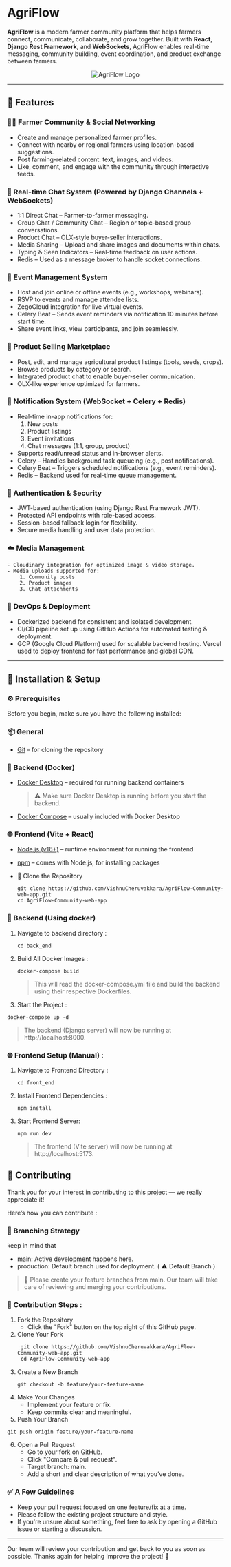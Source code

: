 # AgriFlow

**AgriFlow** is a modern farmer community platform that helps farmers connect, communicate, collaborate, and grow together. Built with **React**, **Django Rest Framework**, and **WebSockets**, AgriFlow enables real-time messaging, community building, event coordination, and product exchange between farmers.
<p align="center">
  <img src="./assets/AgriFlowLandingPageReadMe1.png" alt="AgriFlow Logo" width="full"/>
</p>

---

## 🚀 Features

### 👨‍🌾 Farmer Community & Social Networking
 - Create and manage personalized farmer profiles.
 - Connect with nearby or regional farmers using location-based suggestions.
 - Post farming-related content: text, images, and videos.
 - Like, comment, and engage with the community through interactive feeds.

### 💬 Real-time Chat System (Powered by Django Channels + WebSockets)
  - 1:1 Direct Chat – Farmer-to-farmer messaging.
  - Group Chat / Community Chat – Region or topic-based group conversations.
  - Product Chat – OLX-style buyer-seller interactions.
  - Media Sharing – Upload and share images and documents within chats.
  - Typing & Seen Indicators – Real-time feedback on user actions.
  - Redis – Used as a message broker to handle socket connections.

### 📅 Event Management System
  - Host and join online or offline events (e.g., workshops, webinars).
  - RSVP to events and manage attendee lists.
  - ZegoCloud integration for live virtual events.
  - Celery Beat – Sends event reminders via notification 10 minutes before start time.
  - Share event links, view participants, and join seamlessly.

### 🛒 Product Selling Marketplace
   - Post, edit, and manage agricultural product listings (tools, seeds, crops).
   - Browse products by category or search.
   - Integrated product chat to enable buyer-seller communication.
   - OLX-like experience optimized for farmers.


### 🔔 Notification System (WebSocket + Celery + Redis)
   - Real-time in-app notifications for:
      1. New posts
      2. Product listings
      3. Event invitations
      4. Chat messages (1:1, group, product)
   - Supports read/unread status and in-browser alerts.  
   - Celery – Handles background task queueing (e.g., post notifications).
   - Celery Beat – Triggers scheduled notifications (e.g., event reminders).
   - Redis – Backend used for real-time queue management.

### 🔐 Authentication & Security
   - JWT-based authentication (using Django Rest Framework JWT).
   - Protected API endpoints with role-based access.  
   - Session-based fallback login for flexibility.
   - Secure media handling and user data protection.
     
### ☁️ Media Management

    - Cloudinary integration for optimized image & video storage.
    - Media uploads supported for:
        1. Community posts
        2. Product images
        3. Chat attachments
        
### 🧰 DevOps & Deployment
    
   -  Dockerized backend for consistent and isolated development.
   -  CI/CD pipeline set up using GitHub Actions for automated testing & deployment.
   -  GCP (Google Cloud Platform) used for scalable backend hosting.
      Vercel used to deploy frontend for fast performance and global CDN.
      
---

## 🧩 Installation & Setup

### ⚙️ Prerequisites

Before you begin, make sure you have the following installed:

### 📦 General
- [Git](https://git-scm.com/) – for cloning the repository

### 🐳 Backend (Docker)
- [Docker Desktop](https://www.docker.com/products/docker-desktop) – required for running backend containers
  
  > ⚠️ Make sure Docker Desktop is running before you start the backend.
  
- [Docker Compose](https://docs.docker.com/compose/install/) – usually included with Docker Desktop

### 🌐 Frontend (Vite + React)
- [Node.js (v16+)](https://nodejs.org/) – runtime environment for running the frontend
- [npm](https://www.npmjs.com/) – comes with Node.js, for installing packages


- 📁 Clone the Repository
  
  ```
  git clone https://github.com/VishnuCheruvakkara/AgriFlow-Community-web-app.git
  cd AgriFlow-Community-web-app
  ```
### 📀 Backend (Using docker)

1. Navigate to backend directory :
   ```
   cd back_end
   ```
2. Build All Docker Images :
   ```
   docker-compose build
   ```
   
   > This will read the docker-compose.yml file and build the backend using their respective     Dockerfiles.
   
 3. Start the Project :
   ```
   docker-compose up -d
   ```

   > The backend (Django server) will now be running at http://localhost:8000.

### 🌐 Frontend Setup (Manual) : 
1. Navigate to Frontend Directory :
     ```
     cd front_end 
     ```
2. Install Frontend Dependencies :
     ```
    npm install
     ```
1.  Start Frontend Server:
     ```
     npm run dev
     ```
     
     > The frontend (Vite server) will now be running at http://localhost:5173.


## 🤝 Contributing

Thank you for your interest in contributing to this project — we really appreciate it!

Here’s how you can contribute :

### 🌿 Branching Strategy
keep in mind that
- main: Active development happens here.
- production: Default branch used for deployment. ( ⚠️ Default Branch )

> 🔁 Please create your feature branches from main.
Our team will take care of reviewing and merging your contributions.


### 🚀 Contribution Steps : 

1. Fork the Repository
    - Click the "Fork" button on the top right of this GitHub page.
2. Clone Your Fork
   ```
    git clone https://github.com/VishnuCheruvakkara/AgriFlow-Community-web-app.git
    cd AgriFlow-Community-web-app
   ```
3. Create a New Branch
   ```
   git checkout -b feature/your-feature-name
   ```
4. Make Your Changes
   - Implement your feature or fix.
   - Keep commits clear and meaningful.
5. Push Your Branch
  ```
  git push origin feature/your-feature-name
  ```
6. Open a Pull Request
   - Go to your fork on GitHub.
   - Click "Compare & pull request".
   - Target branch: main.
   - Add a short and clear description of what you’ve done.

###  ✅ A Few Guidelines 
- Keep your pull request focused on one feature/fix at a time.
- Please follow the existing project structure and style.
- If you're unsure about something, feel free to ask by opening a GitHub issue or starting a discussion.
  
---

Our team will review your contribution and get back to you as soon as possible. Thanks again for helping improve the project! 🌱
































